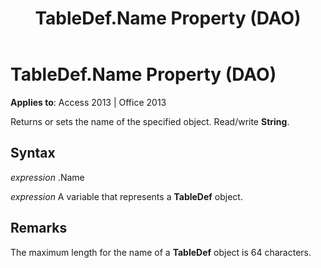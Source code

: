 ﻿---
title: TableDef.Name Property (DAO)
TOCTitle: Name Property
ms:assetid: 66b751ee-cf8a-a1f2-c646-6124e5f18cd0
ms:mtpsurl: https://msdn.microsoft.com/library/Ff195226(v=office.15)
ms:contentKeyID: 48545348
ms.date: 09/18/2015
mtps_version: v=office.15
---

# TableDef.Name Property (DAO)


**Applies to**: Access 2013 | Office 2013

Returns or sets the name of the specified object. Read/write **String**.

## Syntax

*expression* .Name

*expression* A variable that represents a **TableDef** object.

## Remarks

The maximum length for the name of a **TableDef** object is 64 characters.

